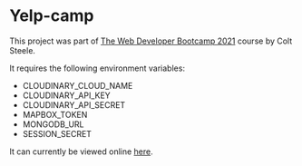 # Yelp-camp
This project was part of [The Web Developer Bootcamp 2021](https://www.udemy.com/course/the-web-developer-bootcamp/) course by Colt Steele.

It requires the following environment variables:
* CLOUDINARY_CLOUD_NAME
* CLOUDINARY_API_KEY
* CLOUDINARY_API_SECRET
* MAPBOX_TOKEN
* MONGODB_URL
* SESSION_SECRET

It can currently be viewed online [here](https://intense-garden-81957.herokuapp.com/).